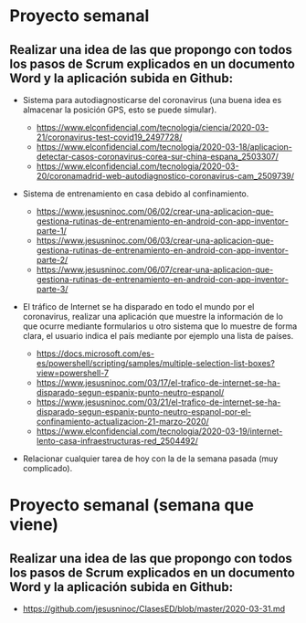 # Proyecto semanal
## Realizar una idea de las que propongo con todos los pasos de Scrum explicados en un documento Word y la aplicación subida en Github:

- Sistema para autodiagnosticarse del coronavirus (una buena idea es almacenar la posición GPS, esto se puede simular).
  - https://www.elconfidencial.com/tecnologia/ciencia/2020-03-21/coronavirus-test-covid19_2497728/
  - https://www.elconfidencial.com/tecnologia/2020-03-18/aplicacion-detectar-casos-coronavirus-corea-sur-china-espana_2503307/
  - https://www.elconfidencial.com/tecnologia/2020-03-20/coronamadrid-web-autodiagnostico-coronavirus-cam_2509739/

- Sistema de entrenamiento en casa debido al confinamiento.
  - https://www.jesusninoc.com/06/02/crear-una-aplicacion-que-gestiona-rutinas-de-entrenamiento-en-android-con-app-inventor-parte-1/
  - https://www.jesusninoc.com/06/03/crear-una-aplicacion-que-gestiona-rutinas-de-entrenamiento-en-android-con-app-inventor-parte-2/
  - https://www.jesusninoc.com/06/07/crear-una-aplicacion-que-gestiona-rutinas-de-entrenamiento-en-android-con-app-inventor-parte-3/

- El tráfico de Internet se ha disparado en todo el mundo por el coronavirus, realizar una aplicación que muestre la información de lo que ocurre mediante formularios u otro sistema que lo muestre de forma clara, el usuario indica el país mediante por ejemplo una lista de países.
  - https://docs.microsoft.com/es-es/powershell/scripting/samples/multiple-selection-list-boxes?view=powershell-7
  - https://www.jesusninoc.com/03/17/el-trafico-de-internet-se-ha-disparado-segun-espanix-punto-neutro-espanol/
  - https://www.jesusninoc.com/03/21/el-trafico-de-internet-se-ha-disparado-segun-espanix-punto-neutro-espanol-por-el-confinamiento-actualizacion-21-marzo-2020/
  - https://www.elconfidencial.com/tecnologia/2020-03-19/internet-lento-casa-infraestructuras-red_2504492/

- Relacionar cualquier tarea de hoy con la de la semana pasada (muy complicado).

# Proyecto semanal (semana que viene)
## Realizar una idea de las que propongo con todos los pasos de Scrum explicados en un documento Word y la aplicación subida en Github:
- https://github.com/jesusninoc/ClasesED/blob/master/2020-03-31.md
